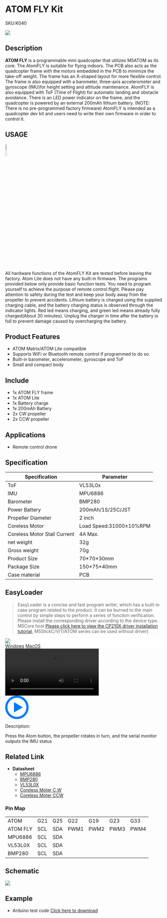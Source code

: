 # ATOM FLY Kit

<el-tag effect="plain">SKU:K040</el-tag>

<div class="product_pic"><img src="assets/img/product_pics/atom_base/atomFly/atomfly.webp"></div>

## Description

**ATOM FLY** is a programmable mini quadcopter that utilizes M5ATOM as its core. The AtomFLY is suitable for flying indoors. The PCB also acts as the quadcopter frame with the motors embedded in the PCB to minimize the take-off weight. The frame has an X-shaped layout for more flexible control. The frame is also equipped with a barometer, three-axis accelerometer and gyroscope (IMU)for height setting and attitude maintenance.  AtomFLY is also equipped with ToF (Time of Flight) for automatic landing and obstacle avoidance. There is an LED power indicator on the frame, and the quadcopter is powered by an external 200mAh lithium battery. (NOTE: There is no pre-programmed factory firmware) AtomFLY is intended as a quadcopter dev kit and users need to write their own firmware in order to control it.

## USAGE

<img src="assets/img/product_pics/atom_base/atomFly/atomfly_01.webp" width = "10%">

All hardware functions of the AtomFLY Kit are tested before leaving the factory. Atom Lite does not have any built-in firmware. The programs provided below only provide basic function tests. You need to program yourself to achieve the purpose of remote control flight. Please pay attention to safety during the test and keep your body away from the propeller to prevent accidents. Lithium battery is charged using the supplied charging cable, and the battery charging status is observed through the indicator lights. Red led means charging, and green led means already fully charged(About 30 minutes). Unplug the charger in time after the battery is full to prevent damage caused by overcharging the battery.

## Product Features

- ATOM Matrix/ATOM Lite compatible
- Supports WiFi or Bluetooth remote control if programmed to do so.
- Built-in barometer, accelerometer, gyroscope and ToF
- Small and compact body

## Include

- 1x ATOM FLY frame
- 1x ATOM Lite
- 1x Battery charge
- 1x 200mAh Battery
- 2x CW propeller
- 2x CCW propeller

## Applications

- Remote control drone

## Specification

<table class="table-1">
    <thead>
    <tr>
        <th>Specification</th>
        <th>Parameter</th>
    </tr>
    </thead>
    <tbody>
       <tr>
            <td>ToF</td>
            <td>VL53L0x</td>
       </tr>
       <tr>
            <td>IMU</td>
            <td>MPU6886</td>
       </tr>
       <tr>
            <td>Barometer</td>
            <td>BMP280</td>
       </tr>
       <tr>
            <td>Power Battery</td>
            <td>200mAh/1S/25C/JST </td>
        </tr>
        <tr>
            <td>Propeller Diameter</td>
            <td>2 inch</td>
        </tr>
        <tr>
            <td>Coreless Motor</td>
            <td>Load Speed:31000±10%RPM</td>
        </tr>
        <tr>
            <td>Coreless Motor Stall Current</td>
            <td>4A Max.</td>
        </tr>
        <tr>
            <td>net weight</td>
            <td>32g</td>
        </tr>
        <tr>
            <td>Gross weight</td>
            <td>70g</td>
        </tr>
        <tr>
            <td>Product Size</td>
            <td>70*70*30mm</td>
        </tr>
        <tr>
            <td>Package Size</td>
            <td>150*75*40mm</td>
        </tr>
        <tr>
            <td>Case material</td>
            <td>PCB</td>
        </tr>
     </tbody>
</table>

## EasyLoader

>EasyLoader is a concise and fast program writer, which has a built-in case program related to the product. It can be burned to the main control by simple steps to perform a series of function verification. Please install the corresponding driver according to the device type. M5Core host [Please click here to view the CP210X driver installation tutorial](en/arduino/arduino_development), M5StickC/V/T/ATOM series can be used without driver)

<div class="easyloader-box">
    <div style="background-color:white;">
        <div><img src="https://m5stack.oss-cn-shenzhen.aliyuncs.com/image/easyloader_intro.webp"></div>
        <div class="easyloader-btn">
            <a href="https://m5stack.oss-cn-shenzhen.aliyuncs.com/EasyLoader/Windows/ATOM_BASE/EasyLoader_AtomFLY.exe">Windows</a>
            <a href="https://m5stack.oss-cn-shenzhen.aliyuncs.com/EasyLoader/MacOS/ATOM_BASE/EasyLoader_AtomFLY.dmg">MacOS</a>
            <!-- <a>Linux</a>
            <a>MacOS</a> -->
        </div>
    </div>
    <div>
        <video id="example_video" controls>
            <source src="https://m5stack.oss-cn-shenzhen.aliyuncs.com/video/Product_example_video/AtomBase/AtomFLY.mp4" type="video/mp4">
        </video>
        <div class="easyloader-mask">
        <a>
            <svg id="play-btn" t="1583228776634" class="icon" viewBox="0 0 1024 1024" version="1.1" xmlns="http://www.w3.org/2000/svg" p-id="4152" width="75" height="75"><path d="M512 0C229.216 0 0 229.216 0 512s229.216 512 512 512 512-229.216 512-512S794.784 0 512 0z m0 928C282.24 928 96 741.76 96 512S282.24 96 512 96s416 186.24 416 416-186.24 416-416 416zM384 288l384 224-384 224z" p-id="4153" fill="#007aff"></path></svg></a>
            <p>Description:</p>
            <p>Press the Atom button, the propeller rotates in turn, and the serial monitor outputs the IMU status</p>
        </div>
    </div>
</div>

## Related Link

-  **Datasheet** 
    - [MPU6886](https://m5stack.oss-cn-shenzhen.aliyuncs.com/resource/docs/datasheet/core/MPU-6886-000193%2Bv1.1_GHIC_en.pdf)
    - [BMP280](https://m5stack.oss-cn-shenzhen.aliyuncs.com/resource/docs/datasheet/hat/BMP280-DS001-11_en.pdf)
    - [VL53L0X](https://m5stack.oss-cn-shenzhen.aliyuncs.com/resource/docs/datasheet/hat/VL53L0X_en.pdf)
    - [Coreless Moter C.W](https://m5stack.oss-cn-shenzhen.aliyuncs.com/resource/docs/datasheet/atombase/AtomFLY/Motor_716-37A-14.pdf)
    - [Coreless Moter CCW](https://m5stack.oss-cn-shenzhen.aliyuncs.com/resource/docs/datasheet/atombase/AtomFLY/Motor_716-37B-14.pdf)

### Pin Map

<table>
 <tr><td>ATOM</td><td>G21</td><td>G25</td><td>G22</td><td>G19</td><td>G23</td><td>G33</td></tr>
 <tr><td>ATOM FLY</td><td>SCL</td><td>SDA</td><td>PWM1</td><td>PWM2</td><td>PWM3</td><td>PWM4</td></tr>
 <tr><td>MPU6886</td><td>SCL</td><td>SDA</td><td></td><td></td><td></td><td></td></tr>
 <tr><td>VL53L0X</td><td>SCL</td><td>SDA</td><td></td><td></td><td></td><td></td></tr>
 <tr><td>BMP280</td><td>SCL</td><td>SDA</td><td></td><td></td><td></td><td></td></tr>
</table>

## Schematic

<img src="assets/img/product_pics/atom_base/atomFly/atomFly_sch.webp">

## Example

- Arduino test code [Click here to download](https://github.com/m5stack/M5-ProductExampleCodes/tree/master/AtomBase/AtomFLY)

<script>

   var purchase_link = '';

   anchor_search(purchase_link);
   scrollFunc();

</script>